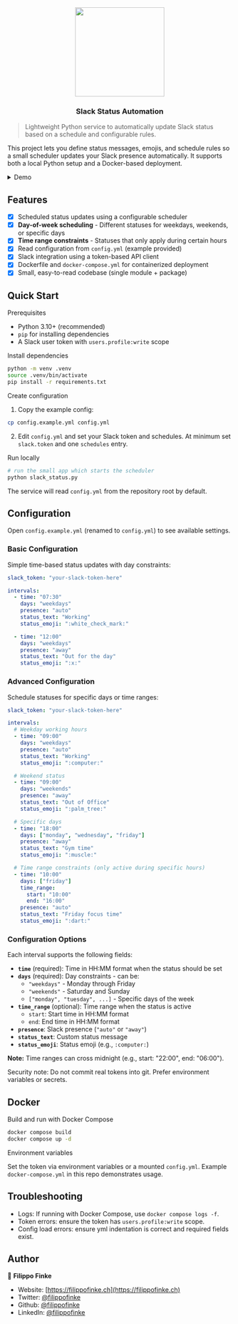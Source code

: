 <div align="center">
  <a href="https://github.com/filippofinke/BashNVR">
    <img width="200px" src="https://github.com/user-attachments/assets/2b68e61e-419e-4433-a825-f4b9305f381e">
  </a>
  <h3 align="center">Slack Status Automation</h3>
</div>

> Lightweight Python service to automatically update Slack status based on a schedule and configurable rules.

This project lets you define status messages, emojis, and schedule rules so a small scheduler updates your Slack presence automatically. It supports both a local Python setup and a Docker-based deployment.

<details><summary>Demo</summary>
  
![render1757708936291](https://github.com/user-attachments/assets/3ed35948-b4ae-4b35-adb0-63833d70fb03)

</details>

## Features

- [x] Scheduled status updates using a configurable scheduler
- [x] **Day-of-week scheduling** - Different statuses for weekdays, weekends, or specific days
- [x] **Time range constraints** - Statuses that only apply during certain hours
- [x] Read configuration from `config.yml` (example provided)
- [x] Slack integration using a token-based API client
- [x] Dockerfile and `docker-compose.yml` for containerized deployment
- [x] Small, easy-to-read codebase (single module + package)

## Quick Start

Prerequisites

- Python 3.10+ (recommended)
- `pip` for installing dependencies
- A Slack user token with `users.profile:write` scope

Install dependencies

```bash
python -m venv .venv
source .venv/bin/activate
pip install -r requirements.txt
```

Create configuration

1. Copy the example config:

```bash
cp config.example.yml config.yml
```

2. Edit `config.yml` and set your Slack token and schedules. At minimum set `slack.token` and one `schedules` entry.

Run locally

```bash
# run the small app which starts the scheduler
python slack_status.py
```

The service will read `config.yml` from the repository root by default.

## Configuration

Open `config.example.yml` (renamed to `config.yml`) to see available settings.

### Basic Configuration

Simple time-based status updates with day constraints:

```yml
slack_token: "your-slack-token-here"

intervals:
  - time: "07:30"
    days: "weekdays"
    presence: "auto"
    status_text: "Working"
    status_emoji: ":white_check_mark:"

  - time: "12:00"
    days: "weekdays"
    presence: "away"
    status_text: "Out for the day"
    status_emoji: ":x:"
```

### Advanced Configuration

Schedule statuses for specific days or time ranges:

```yml
slack_token: "your-slack-token-here"

intervals:
  # Weekday working hours
  - time: "09:00"
    days: "weekdays"
    presence: "auto"
    status_text: "Working"
    status_emoji: ":computer:"

  # Weekend status
  - time: "09:00"
    days: "weekends"
    presence: "away"
    status_text: "Out of Office"
    status_emoji: ":palm_tree:"

  # Specific days
  - time: "18:00"
    days: ["monday", "wednesday", "friday"]
    presence: "away"
    status_text: "Gym time"
    status_emoji: ":muscle:"

  # Time range constraints (only active during specific hours)
  - time: "10:00"
    days: ["friday"]
    time_range:
      start: "10:00"
      end: "16:00"
    presence: "auto"
    status_text: "Friday focus time"
    status_emoji: ":dart:"
```

### Configuration Options

Each interval supports the following fields:

- **`time`** (required): Time in HH:MM format when the status should be set
- **`days`** (required): Day constraints - can be:
  - `"weekdays"` - Monday through Friday
  - `"weekends"` - Saturday and Sunday
  - `["monday", "tuesday", ...]` - Specific days of the week
- **`time_range`** (optional): Time range when the status is active
  - `start`: Start time in HH:MM format
  - `end`: End time in HH:MM format
- **`presence`**: Slack presence (`"auto"` or `"away"`)
- **`status_text`**: Custom status message
- **`status_emoji`**: Status emoji (e.g., `:computer:`)

**Note:** Time ranges can cross midnight (e.g., start: "22:00", end: "06:00").

Security note: Do not commit real tokens into git. Prefer environment variables or secrets.

## Docker

Build and run with Docker Compose

```bash
docker compose build
docker compose up -d
```

Environment variables

Set the token via environment variables or a mounted `config.yml`. Example `docker-compose.yml` in this repo demonstrates usage.

## Troubleshooting

- Logs: If running with Docker Compose, use `docker compose logs -f`.
- Token errors: ensure the token has `users.profile:write` scope.
- Config load errors: ensure yml indentation is correct and required fields exist.

## Author

👤 **Filippo Finke**

- Website: [https://filippofinke.ch](https://filippofinke.ch)
- Twitter: [@filippofinke](https://twitter.com/filippofinke)
- Github: [@filippofinke](https://github.com/filippofinke)
- LinkedIn: [@filippofinke](https://linkedin.com/in/filippofinke)
